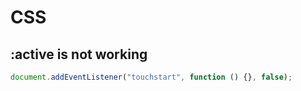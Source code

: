 # CSS

## :active is not working

```js
document.addEventListener("touchstart", function () {}, false);
```

